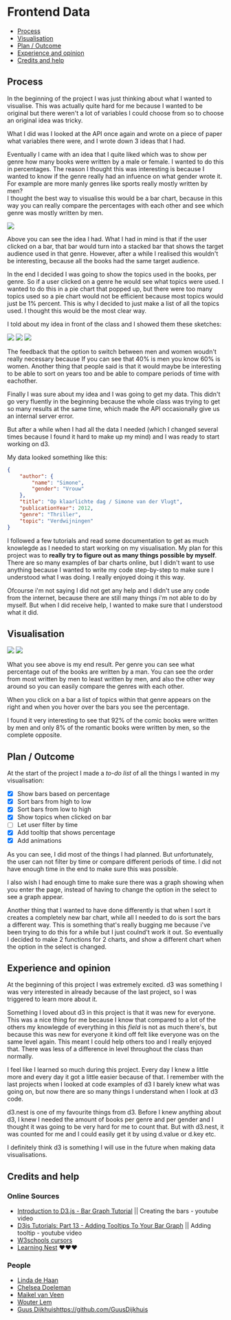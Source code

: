 # Frontend Data

- [Process](#process)
- [Visualisation](#visualisation)
- [Plan / Outcome](plan--outcome)
- [Experience and opinion](#experience-and-opinion)
- [Credits and help](#credits-and-help)


## Process

In the beginning of the project I was just thinking about what I wanted to visualise. This was actually quite hard for me because I wanted to be original but there weren't a lot of variables I could choose from so to choose an original idea was tricky.

What I did was I looked at the API once again and wrote on a piece of paper what variables there were, and I wrote down 3 ideas that I had.

Eventually I came with an idea that I quite liked which was to show per genre how many books were written by a male or female. I wanted to do this in percentages. The reason I thought this was interesting is because I wanted to know if the genre really had an infuence on what gender wrote it. For example are more manly genres like sports really mostly written by men?   
I thought the best way to visualise this would be a bar chart, because in this way you can really compare the percentages with each other and see which genre was mostly written by men.

<img src="https://github.com/jessiemasonx/images/blob/master/schets.jpg">

Above you can see the idea I had. What I had in mind is that if the user clicked on a bar, that bar would turn into a stacked bar that shows the target audience used in that genre. However, after a while I realised this wouldn't be interesting, because all the books had the same target audience.

In the end I decided I was going to show the topics used in the books, per genre. So if a user clicked on a genre he would see what topics were used. I wanted to do this in a pie chart that popped up, but there were too many topics used so a pie chart would not be efficient because most topics would just be 1% percent. This is why I decided to just make a list of all the topics used. I thought this would be the most clear way.

I told about my idea in front of the class and I showed them these sketches:

<img src="https://github.com/jessiemasonx/images/blob/master/Artboard%201%20copy%40.png">
<img src="https://github.com/jessiemasonx/images/blob/master/Artboard%201%20copy%202%40.png">
<img src="https://github.com/jessiemasonx/images/blob/master/Artboard%201%20copy%203%40.png">

The feedback that the option to switch between men and women woudn't really necessary because If you can see that 40% is men you know 60% is women. Another thing that people said is that it would maybe be interesting to be able to sort on years too and be able to compare periods of time with eachother.

Finally I was sure about my idea and I was going to get my data. This didn't go very fluently in the beginning because the whole class was trying to get so many results at the same time, which made the API occasionally give us an internal server error.

But after a while when I had all the data I needed (which I changed several times because I found it hard to make up my mind) and I was ready to start working on d3.

My data looked something like this:

```json
{
    "author": {
        "name": "Simone",
        "gender": "Vrouw"
    },
    "title": "Op klaarlichte dag / Simone van der Vlugt",
    "publicationYear": 2012,
    "genre": "Thriller",
    "topic": "Verdwijningen"
}
```

I followed a few tutorials and read some documentation to get as much knowlegde as I needed to start working on my visualisation. My plan for this project was to __really try to figure out as many things possible by myself__. There are so many examples of bar charts online, but I didn't want to use anything because I wanted to write my code step-by-step to make sure I understood what I was doing. I really enjoyed doing it this way.

Ofcourse i'm not saying I did not get any help and I didn't use any code from the internet, because there are still many things i'm not able to do by myself. But when I did receive help, I wanted to make sure that I understood what it did.

## Visualisation

<img src="https://github.com/jessiemasonx/images/blob/master/graphnotopics.png">
<img src="https://github.com/jessiemasonx/images/blob/master/graphtopics.png">

What you see above is my end result. Per genre you can see what percentage out of the books are written by a man. You can see the order from most written by men to least written by men, and also the other way around so you can easily compare the genres with each other.

When you click on a bar a list of topics within that genre appears on the right and when you hover over the bars you see the percentage.

I found it very interesting to see that 92% of the comic books were written by men and only 8% of the romantic books were written by men, so the complete opposite.

## Plan / Outcome

At the start of the project I made a *to-do list* of all the things I wanted in my visualisation:

- [x] Show bars based on percentage
- [x] Sort bars from high to low
- [x] Sort bars from low to high
- [x] Show topics when clicked on bar
- [ ] Let user filter by time
- [x] Add tooltip that shows percentage
- [x] Add animations

As you can see, I did most of the things I had planned. But unfortunately, the user can not filter by time or compare different periods of time. I did not have enough time in the end to make sure this was possible.

I also wish I had enough time to make sure there was a graph showing when you enter the page, instead of having to change the option in the select to see a graph appear.

Another thing that I wanted to have done differently is that when I sort it creates a completely new bar chart, while all I needed to do is sort the bars a different way. This is something that's really bugging me because i've been trying to do this for a while but I just coulnd't work it out. So eventually I decided to make 2 functions for 2 charts, and show a different chart when the option in the select is changed.

## Experience and opinion

At the beginning of this project I was extremely excited. d3 was something I was very interested in already because of the last project, so I was triggered to learn more about it.

Something I loved about d3 in this project is that it was new for everyone. This was a nice thing for me because I know that compared to a lot of the others my knowlegde of everything in this *field* is not as much there's, but because this was new for everyone it kind off felt like everyone was on the same level again. This meant I could help others too and I really enjoyed that. There was less of a difference in level throughout the class than normally.

I feel like I learned so much during this project. Every day I knew a little more and every day it got a little easier because of that. I remember with the last projects when I looked at code examples of d3 I barely knew what was going on, but now there are so many things I understand when I look at d3 code.

d3.nest is one of my favourite things from d3. Before I knew anything about d3, I knew I needed the amount of books per genre and per gender and I thought it was going to be very hard for me to count that. But with d3.nest, it was counted for me and I could easily get it by using d.value or d.key etc.

I definitely think d3 is something I will use in the future when making data visualisations.

## Credits and help

### Online Sources
- [Introduction to D3.js - Bar Graph Tutorial](https://www.youtube.com/watch?v=Fjmxh-gnBM0) || Creating the bars - youtube video
- [D3js Tutorials: Part 13 - Adding Tooltips To Your Bar Graph](https://www.youtube.com/watch?v=wsCOif7RMBo) || Adding tooltip - youtube video
- [W3schools cursors](https://www.w3schools.com/cssref/pr_class_cursor.asp)
- [Learning Nest](http://learnjsdata.com/group_data.html) ❤️❤️❤️

### People
- [Linda de Haan](https://github.com/LindadeHaan)
- [Chelsea Doeleman](https://github.com/chelseadoeleman)
- [Maikel van Veen](https://github.com/Maikxx)
- [Wouter Lem](https://github.com/maanlamp)
- [Guus Dijkhuis](https://github.com/GuusDijkhuis)https://github.com/GuusDijkhuis
